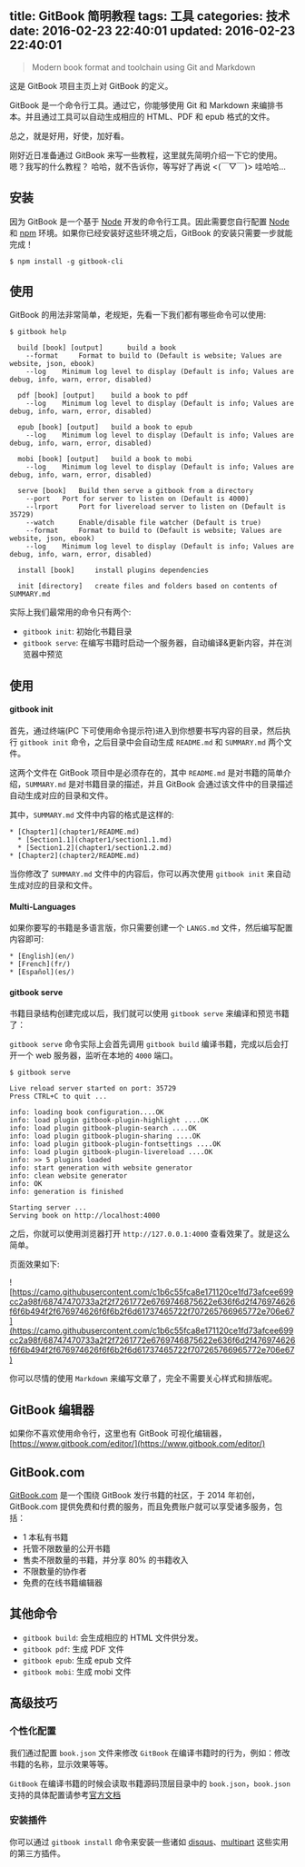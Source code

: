 title: GitBook 简明教程
tags: 工具
categories: 技术
date: 2016-02-23 22:40:01
updated: 2016-02-23 22:40:01
---


> Modern book format and toolchain using Git and Markdown

这是 GitBook 项目主页上对 GitBook 的定义。

GitBook 是一个命令行工具。通过它，你能够使用 Git 和 Markdown 来编排书本。并且通过工具可以自动生成相应的 HTML、PDF 和 epub 格式的文件。

总之，就是好用，好使，加好看。

<!-- more -->

刚好近日准备通过 GitBook 来写一些教程，这里就先简明介绍一下它的使用。嗯？我写的什么教程？ 哈哈，就不告诉你，等写好了再说 <(￣▽￣)> 哇哈哈…

## 安装

因为 GitBook 是一个基于 [Node](http://nodejs.org/) 开发的命令行工具。因此需要您自行配置 [Node](http://nodejs.org/) 和 [npm](https://www.npmjs.com/package/npm) 环境。如果你已经安装好这些环境之后，GitBook 的安装只需要一步就能完成！

```
$ npm install -g gitbook-cli

```

## 使用

GitBook 的用法非常简单，老规矩，先看一下我们都有哪些命令可以使用:

```
$ gitbook help

  build [book] [output] 	 build a book
    --format 	 Format to build to (Default is website; Values are website, json, ebook)
    --log 	 Minimum log level to display (Default is info; Values are debug, info, warn, error, disabled)

  pdf [book] [output] 	 build a book to pdf
    --log 	 Minimum log level to display (Default is info; Values are debug, info, warn, error, disabled)

  epub [book] [output] 	 build a book to epub
    --log 	 Minimum log level to display (Default is info; Values are debug, info, warn, error, disabled)

  mobi [book] [output] 	 build a book to mobi
    --log 	 Minimum log level to display (Default is info; Values are debug, info, warn, error, disabled)

  serve [book] 	 Build then serve a gitbook from a directory
    --port 	 Port for server to listen on (Default is 4000)
    --lrport 	 Port for livereload server to listen on (Default is 35729)
    --watch 	 Enable/disable file watcher (Default is true)
    --format 	 Format to build to (Default is website; Values are website, json, ebook)
    --log 	 Minimum log level to display (Default is info; Values are debug, info, warn, error, disabled)

  install [book] 	 install plugins dependencies

  init [directory] 	 create files and folders based on contents of SUMMARY.md

```

实际上我们最常用的命令只有两个:

* `gitbook init`: 初始化书籍目录
* `gitbook serve`: 在编写书籍时启动一个服务器，自动编译&更新内容，并在浏览器中预览

## 使用

#### gitbook init

首先，通过终端(PC 下可使用命令提示符)进入到你想要书写内容的目录，然后执行 `gitbook init` 命令，之后目录中会自动生成 `README.md` 和 `SUMMARY.md` 两个文件。

这两个文件在 GitBook 项目中是必须存在的，其中 `README.md` 是对书籍的简单介绍，`SUMMARY.md` 是对书籍目录的描述，并且 GitBook 会通过该文件中的目录描述自动生成对应的目录和文件。

其中，`SUMMARY.md` 文件中内容的格式是这样的:

```
* [Chapter1](chapter1/README.md)
  * [Section1.1](chapter1/section1.1.md)
  * [Section1.2](chapter1/section1.2.md)
* [Chapter2](chapter2/README.md)
```

当你修改了 `SUMMARY.md` 文件中的内容后，你可以再次使用 `gitbook init` 来自动生成对应的目录和文件。

#### Multi-Languages

如果你要写的书籍是多语言版，你只需要创建一个 `LANGS.md` 文件，然后编写配置内容即可:

```
* [English](en/)
* [French](fr/)
* [Español](es/)
```

#### gitbook serve

书籍目录结构创建完成以后，我们就可以使用 `gitbook serve` 来编译和预览书籍了：

`gitbook serve` 命令实际上会首先调用 `gitbook build` 编译书籍，完成以后会打开一个 web 服务器，监听在本地的 `4000` 端口。

```
$ gitbook serve

Live reload server started on port: 35729
Press CTRL+C to quit ...

info: loading book configuration....OK
info: load plugin gitbook-plugin-highlight ....OK
info: load plugin gitbook-plugin-search ....OK
info: load plugin gitbook-plugin-sharing ....OK
info: load plugin gitbook-plugin-fontsettings ....OK
info: load plugin gitbook-plugin-livereload ....OK
info: >> 5 plugins loaded
info: start generation with website generator
info: clean website generator
info: OK
info: generation is finished

Starting server ...
Serving book on http://localhost:4000
```

之后，你就可以使用浏览器打开 `http://127.0.0.1:4000` 查看效果了。就是这么简单。

页面效果如下:

![https://camo.githubusercontent.com/c1b6c55fca8e171120ce1fd73afcee699cc2a98f/68747470733a2f2f7261772e6769746875622e636f6d2f476974626f6f6b494f2f676974626f6f6b2f6d61737465722f707265766965772e706e67](https://camo.githubusercontent.com/c1b6c55fca8e171120ce1fd73afcee699cc2a98f/68747470733a2f2f7261772e6769746875622e636f6d2f476974626f6f6b494f2f676974626f6f6b2f6d61737465722f707265766965772e706e67)

你可以尽情的使用 `Markdown` 来编写文章了，完全不需要关心样式和排版呢。

## GitBook 编辑器

如果你不喜欢使用命令行，这里也有 GitBook 可视化编辑器，[https://www.gitbook.com/editor/](https://www.gitbook.com/editor/)

## GitBook.com

[GitBook.com](https://www.gitbook.com/) 是一个围绕 GitBook 发行书籍的社区，于 2014 年初创，GitBook.com 提供免费和付费的服务，而且免费账户就可以享受诸多服务，包括：

* 1 本私有书籍
* 托管不限数量的公开书籍
* 售卖不限数量的书籍，并分享 80% 的书籍收入
* 不限数量的协作者
* 免费的在线书籍编辑器

## 其他命令

* `gitbook build`: 会生成相应的 HTML 文件供分发。
* `gitbook pdf`: 生成 PDF 文件
* `gitbook epub`: 生成 epub 文件
* `gitbook mobi`: 生成 mobi 文件

## 高级技巧

### 个性化配置

我们通过配置 `book.json` 文件来修改 `GitBook` 在编译书籍时的行为，例如：修改书籍的名称，显示效果等等。

`GitBook` 在编译书籍的时候会读取书籍源码顶层目录中的 `book.json`，`book.json` 支持的具体配置请参考[官方文档](http://help.gitbook.com/format/configuration.html)

### 安装插件

你可以通过 `gitbook install` 命令来安装一些诸如 [disqus](https://github.com/GitbookIO/plugin-disqus)、[multipart](https://github.com/citizenmatt/gitbook-plugin-multipart) 这些实用的第三方插件。
